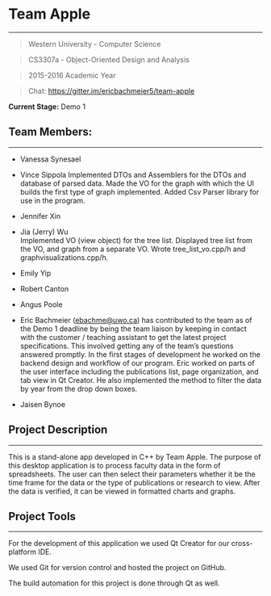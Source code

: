 # Team Apple #
---

>Western University - Computer Science

>CS3307a - Object-Oriented Design and Analysis

>2015-2016 Academic Year

>Chat: https://gitter.im/ericbachmeier5/team-apple

**Current Stage:** Demo 1

## Team Members:
---

* Vanessa Synesael  

* Vince Sippola
Implemented DTOs and Assemblers for the DTOs and database of parsed data. Made the VO for the graph with which the UI builds the first type of graph implemented. Added Csv Parser library for use in the program.  

* Jennifer Xin

* Jia (Jerry) Wu  
Implemented VO (view object) for the tree list. Displayed tree list from the VO, and graph from a separate VO. Wrote tree_list_vo.cpp/h and graphvisualizations.cpp/h.
* Emily Yip  

* Robert Canton  

* Angus Poole  

* Eric Bachmeier (ebachme@uwo.ca) has contributed to the team as of the Demo 1 deadline by being the team liaison by keeping in contact with the customer / teaching assistant to get the latest project specifications. This involved getting any of the team’s questions answered promptly. In the first stages of development he worked on the backend design and workflow of our program. Eric worked on parts of the user interface including the publications list, page organization, and tab view in Qt Creator. He also implemented the method to filter the data by year from the drop down boxes.  

* Jaisen Bynoe

## Project Description
---

This is a stand-alone app developed in C++ by Team Apple. The purpose of this desktop application is to process faculty data in the form of spreadsheets. The user can then select their parameters whether it be the time frame for the data or the type of publications or research to view. After the data is verified, it can be viewed in formatted charts and graphs.

## Project Tools
---

For the development of this application we used Qt Creator for our cross-platform IDE. 

We used Git for version control and hosted the project on GitHub.

The build automation for this project is done through Qt as well.
